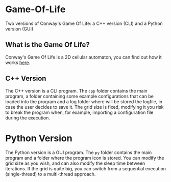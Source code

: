 # Game-Of-Life
Two versions of Conway's Game Of Life: a C++ version (CLI) and a Python version (GUI)

## What is the Game Of Life?
Conway's Game Of Life is a 2D cellular automaton, you can find out how it works [here](https://en.wikipedia.org/wiki/Conway%27s_Game_of_Life).

## C++ Version
The C++ version is a CLI program. The `cpp` folder contains the main program, a folder containing some example configurations that can be loaded into the program and a log folder where will be stored the logfile, in case the user decides to save it. The grid size is fixed, modifying it you risk to break the program when, for example, importing a configuration file during the execution.

# Python Version
The Python version is a GUI program. The `py` folder contains the main program and a folder where the program icon is stored. You can modify the grid size as you wish, and can also modify the sleep time between iterations. If the grid is quite big, you can switch from a sequential execution (single-thread) to a multi-thread approach.

